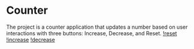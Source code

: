 # Counter
The project is a counter application that updates a number based on user interactions with three buttons: Increase, Decrease, and Reset.
[!reset](Reset.jpg)
[!increase](Increase.jpg)
[!decrease](Decrease.jpg)
